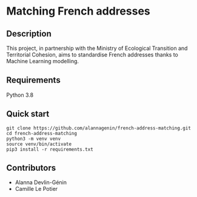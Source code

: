 # Matching French addresses

## Description

This project, in partnership with the Ministry of Ecological Transition and Territorial Cohesion, aims to standardise French addresses thanks to Machine Learning modelling.

## Requirements

Python 3.8

## Quick start

```shell
git clone https://github.com/alannagenin/french-address-matching.git
cd french-address-matching
python3 -m venv venv
source venv/bin/activate
pip3 install -r requirements.txt
```

## Contributors

* Alanna Devlin-Génin
* Camille Le Potier
